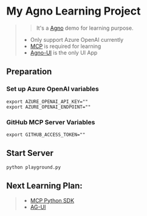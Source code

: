 # My Agno Learning Project

> > It's a [Agno](https://docs.agno.com/introduction) demo for learning purpose.
> - Only support Azure OpenAI currently
> - [MCP](https://modelcontextprotocol.io/docs/getting-started/intro) is required for learning
> - [Agno-UI](https://docs.agno.com/agent-ui/introduction) is the only UI App

## Preparation

### Set up Azure OpenAI variables

```
export AZURE_OPENAI_API_KEY=""
export AZURE_OPENAI_ENDPOINT=""
```

### GitHub MCP Server Variables

```
export GITHUB_ACCESS_TOKEN=""
```

## Start Server

```
python playground.py
```

## Next Learning Plan:

> - [MCP Python SDK](https://github.com/modelcontextprotocol/python-sdk)
> - [AG-UI](https://github.com/ag-ui-protocol/ag-ui)